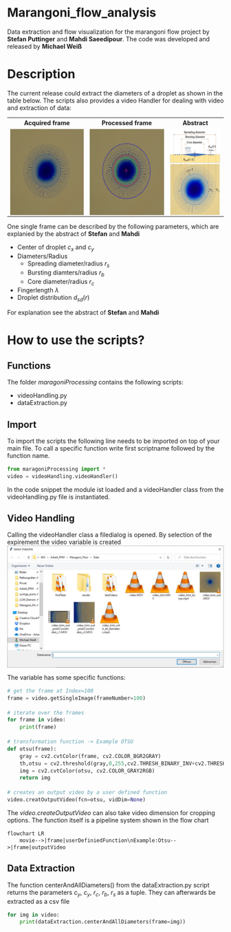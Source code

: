 # Marangoni_flow_analysis
Data extraction and flow visualization for the marangoni flow project by **Stefan Puttinger** and **Mahdi Saeedipour**. The code was developed and released by **Michael Weiß**



# Description
The current release could extract the diameters of a droplet as shown in the table below. The scripts also provides a video Handler for dealing with video and extraction of data:

<table>
  <tr>
    <th>Acquired frame</th>
    <th>Processed frame</th>
    <th>Abstract</th>
  </tr>
  <tr>
    <td>
        <img src="images/maragoni_flow_acquired.jpg"
        height="200"
        style="display: block; margin: 0 auto" />
    </td>
    <td>
        <img src="images/maragoni_flow_processed.jpg"
        height="200"
        style="display: block; margin: 0 auto">
    </td>
    <td>
        <img src="images/abstract_description.jpg"
        height="200"
        style="display: block; margin: 0 auto">
    </td>
  </tr>
</table>

One single frame can be described by the following parameters, which are explanied by the abstract of **Stefan** and **Mahdi**

* Center of droplet $c_x$ and $c_y$
* Diameters/Radius
    + Spreading diameter/radius $r_s$
    + Bursting diamters/radius $r_b$
    + Core diameter/radius $r_c$
* Fingerlength $\lambda$
* Droplet distribution $d_{sd}(r)$

For explanation see the abstract of **Stefan** and **Mahdi**


# How to use the scripts?
## Functions
The folder _maragoniProcessing_ contains the following scripts:
+ videoHandling.py
+ dataExtraction.py

## Import
To import the scripts the following line needs to be imported on top of your main file. To call a specific function write first scriptname followed by the function name.
```python
from maragoniProcessing import *
video = videoHandling.videoHandler()
```
In the code snippet the module ist loaded and a videoHandler class from the videoHandling.py file is instantiated.

## Video Handling
Calling the videoHandler class a filedialog is opened. By selection of the expirement the video variable is created
<img src="images/select_video.jpg"
width="600"
style="display: block; margin: 0 auto" />

The variable has some specific functions:
```python
# get the frame at Index=100
frame = video.getSingleImage(frameNumber=100)

# iterate over the frames
for frame in video:
    print(frame)

# transformation function -> Example OTSU
def otsu(frame):
    gray = cv2.cvtColor(frame, cv2.COLOR_BGR2GRAY)
    th,otsu = cv2.threshold(gray,0,255,cv2.THRESH_BINARY_INV+cv2.THRESH_OTSU)
    img = cv2.cvtColor(otsu, cv2.COLOR_GRAY2RGB)
    return img

# creates an output video by a user defined function
video.creatOutputVideo(fcn=otsu, vidDim=None)    
```
The _video.createOutputVideo_ can also take video dimension for cropping options. The function itself is a pipeline system shown in the flow chart
```mermaid
flowchart LR
    movie-->|frame|userDefiniedFunction\nExample:Otsu-->|frame|outputVideo
```

## Data Extraction
The function centerAndAllDiameters() from the dataExtraction.py script returns the parameters $c_y$, $c_y$, $r_c$, $r_b$, $r_s$ as a tuple. They can afterwards be extracted as a csv file
```python
for img in video:
    print(dataExtraction.centerAndAllDiameters(frame=img))
```

